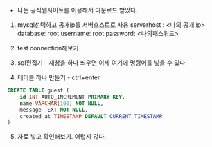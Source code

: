 - 나는 공식웹사이트를 이용해서 다운로드 받았다.

1. mysql선택하고 공개ip를 서버호스트로 사용
	serverhost : <나의 공개 ip>
	database: root
	username: root
	password: <나의패스워드>

2. test connection해보기

3. sql편집기 - 새창을 하나 띄우면 이제 여기에 명령어를 넣을 수 있다

4. 테이블 하나 만들기 -  ctrl+enter
```sql
CREATE TABLE guest (
	id INT AUTO_INCREMENT PRIMARY KEY,
	name VARCHAR(100) NOT NULL,
	message TEXT NOT NULL,
	created_at TIMESTAMP DEFAULT CURRENT_TIMESTAMP
)
```

5. 자료 넣고 확인해보기. 어렵지 않다. 
